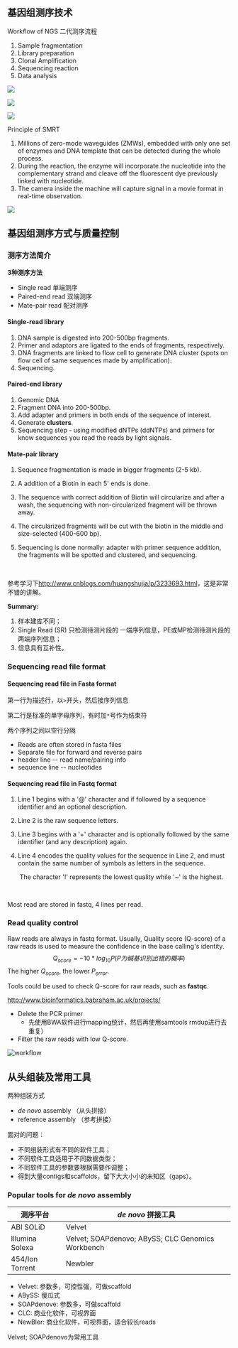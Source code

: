 ## 基因组测序技术

Workflow of NGS 二代测序流程

1. Sample fragmentation
2. Library preparation
3. Clonal Amplification
4. Sequencing reaction
5. Data analysis


![](./images/Screenshot_20170919-100705.png)



![](./images/Screenshot_20170919-102902.png)

![](./images/Screenshot_20170919-104253.png)

Principle of SMRT

1. Millions of zero-mode waveguides (ZMWs), embedded with only one set of enzymes and DNA template that can be detected during the whole process.
2. During the reaction, the enzyme will incorporate the nucleotide into the complementary strand and cleave off the fluorescent dye previously linked with nucleotide.
3. The camera inside the machine will capture signal in a movie format in real-time observation.



![](./images/Screenshot_20170919-104847.png)





## 基因组测序方式与质量控制

### 测序方法简介

**3种测序方法**

- Single read 单端测序
- Paired-end read 双端测序
- Mate-pair read 配对测序


#### Single-read library

1. DNA sample is digested into 200-500bp fragments.
2. Primer and adaptors are ligated to the ends of fragments, respectively.
3. DNA fragments are linked to flow cell to generate DNA cluster (spots on flow cell of same sequences made by amplification).
4. Sequencing.




#### Paired-end library

1. Genomic DNA
2. Fragment DNA into 200-500bp.
3. Add adapter and primers in both ends of the sequence of interest.
4. Generate **clusters**.
5. Sequencing step - using modified dNTPs (ddNTPs) and primers for know sequences you read the reads by light signals.



#### Mate-pair library

1. Sequence fragmentation is made in bigger fragments (2-5 kb).

2. A addition of a Biotin in each 5' ends is done.

3. The sequence with correct addition of Biotin will circularize and after a wash, the sequencing with non-circularized fragment will be thrown away.

4. The circularized fragments will be cut with the biotin in the middle and size-selected (400-600 bp).

5. Sequencing is done normally: adapter with primer sequence addition, the fragments will be spotted and clustered, and sequencing.

   ​

参考学习下<http://www.cnblogs.com/huangshujia/p/3233693.html>，这是非常不错的讲解。

**Summary:**

1. 样本建库不同；
2. Single Read (SR) 只检测待测片段的 一端序列信息，PE或MP检测待测片段的两端序列信息；
3. 信息具有互补性。



### Sequencing read file format

#### Sequencing read file in Fasta format

第一行为描述行，以`>`开头，然后接序列信息

第二行是标准的单字母序列，有时加`*`号作为结束符

两个序列之间以空行分隔

- Reads are often stored in fasta files
- Separate file for forward and reverse pairs
- header line -- read name/pairing info
- sequence line -- nucleotides

#### Sequencing read file in Fastq format

1. Line 1 begins with a '@' character and if followed by a sequence identifier and an optional description.

2. Line 2 is the raw sequence letters.

3. Line 3 begins with a '+' character and is optionally followed by the same identifier (and any description) again.

4. Line 4 encodes the quality values for the sequence in Line 2, and must contain the same number of symbols as letters in the sequence.

   ​	The character '!' represents the lowest quality while '~' is the highest.

   ​



Most read are stored in fastq, 4 lines per read.



### Read quality control

Raw reads are always in fastq format. Usually, Quality score (Q-score) of a raw reads is used to measure the confidence in the base calling's identity.
$$
Q_{score} = - 10 * log_{10}P (P为碱基识别出错的概率)
$$
The higher $Q_{score}$, the lower $P_{error}$.

Tools could be used to check Q-score for raw reads, such as **fastqc**.

<http://www.bioinformatics.babraham.ac.uk/projects/>

- Delete the PCR primer
  -  先使用BWA软件进行mapping统计，然后再使用samtools rmdup进行去重复）
- Filter the raw reads with low Q-score.

![workflow](images/workflow1.png)





## 从头组装及常用工具

两种组装方式

- *de novo* assembly （从头拼接）
- reference assembly （参考拼接）

面对的问题：

- 不同组装形式有不同的软件工具；
- 不同软件工具适用于不同数据类型；
- 不同软件工具的参数要根据需要作调整；
- 得到大量contigs和scaffolds，留下大大小小的未知区（gaps）。



### Popular tools for *de novo* assembly

| 测序平台            | *de novo* 拼接工具                           |
| --------------- | ---------------------------------------- |
| ABI SOLiD       | Velvet                                   |
| Illumina Solexa | Velvet; SOAPdenovo; ABySS; CLC Genomics Workbench |
| 454/Ion Torrent | Newbler                                  |

- Velvet: 参数多，可控性强，可做scaffold
- ABySS: 傻瓜式
- SOAPdenove: 参数多，可做scaffold
- CLC: 商业化软件，可视界面
- NewBler: 商业化软件，可视界面，适合较长reads

Velvet; SOAPdenovo为常用工具


